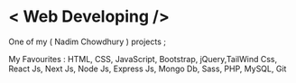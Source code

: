 # < Web Developing />
One of my ( Nadim Chowdhury ) projects ;

My Favourites : 
HTML, CSS, JavaScript, Bootstrap, jQuery,TailWind Css, React Js, Next Js, Node Js, Express Js, Mongo Db, Sass, PHP, MySQL, Git 
